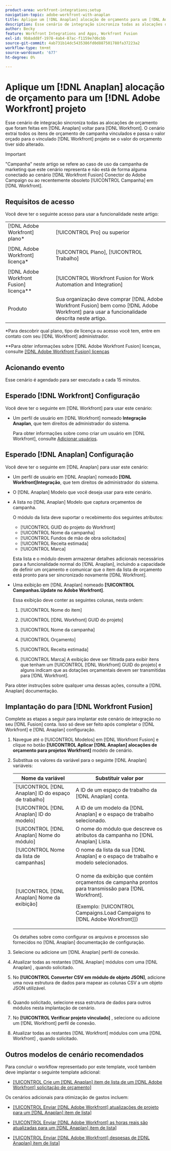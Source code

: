 ```yaml
---
product-area: workfront-integrations;setup
navigation-topic: adobe-workfront-with-anaplan
title: Aplique um [!DNL Anaplan] alocação de orçamento para um [!DNL Adobe Workfront] projeto
description: Esse cenário de integração sincroniza todas as alocações de orçamento que foram feitas em [!DNL Anaplan] voltar para [!DNL Workfront]. O cenário extrai todos os itens de orçamento de campanha vinculados e passa o valor orçado para o projeto do Workfront vinculado, se o valor de orçamento tiver sido alterado.
author: Becky
feature: Workfront Integrations and Apps, Workfront Fusion
exl-id: 9b8add8f-1978-4ab4-87ac-f1159e7d6cbb
source-git-commit: 4ab731b14dc5435386fd0d887501788fa37223a2
workflow-type: tm+mt
source-wordcount: '677'
ht-degree: 0%

---
```


# Aplique um [!DNL Anaplan] alocação de orçamento para um [!DNL Adobe Workfront] projeto

Esse cenário de integração sincroniza todas as alocações de orçamento que foram feitas em [!DNL Anaplan] voltar para [!DNL Workfront]. O cenário extrai todos os itens de orçamento de campanha vinculados e passa o valor orçado para o vinculado [!DNL Workfront] projeto se o valor do orçamento tiver sido alterado.

>[!IMPORTANT]
>
>&quot;Campanha&quot; neste artigo se refere ao caso de uso da campanha de marketing que este cenário representa e não está de forma alguma conectado ao cenário [!DNL Workfront Fusion] Conector do Adobe Campaign ou ao recentemente obsoleto [!UICONTROL Campanha] em [!DNL Workfront].

## Requisitos de acesso

Você deve ter o seguinte acesso para usar a funcionalidade neste artigo:

<table style="table-layout:auto"> 
 <col> 
 <col> 
 <tbody> 
  <tr> 
   <td role="rowheader">[!DNL Adobe Workfront] plano*</td> 
   <td> <p>[!UICONTROL Pro] ou superior</p> </td> 
  </tr> 
  <tr data-mc-conditions=""> 
   <td role="rowheader">[!DNL Adobe Workfront] licença*</td> 
   <td> <p>[!UICONTROL Plano], [!UICONTROL Trabalho]</p> </td> 
  </tr> 
  <tr> 
   <td role="rowheader">[!DNL Adobe Workfront Fusion] licença**</td> 
   <td> <p>[!UICONTROL Workfront Fusion for Work Automation and Integration] </p> </td> 
  </tr> 
  <tr> 
   <td role="rowheader">Produto</td> 
   <td>Sua organização deve comprar [!DNL Adobe Workfront Fusion] bem como [!DNL Adobe Workfront] para usar a funcionalidade descrita neste artigo.</td> 
  </tr> 
 </tbody> 
</table>

&#42;Para descobrir qual plano, tipo de licença ou acesso você tem, entre em contato com seu [!DNL Workfront] administrador.

&#42;&#42;Para obter informações sobre [!DNL Adobe Workfront Fusion] licenças, consulte [[!DNL Adobe Workfront Fusion] licenças](../../workfront-fusion/get-started/license-automation-vs-integration.md)

## Acionando evento

Esse cenário é agendado para ser executado a cada 15 minutos.

## Esperado [!DNL Workfront] Configuração

Você deve ter o seguinte em [!DNL Workfront] para usar este cenário:

* Um perfil de usuário em [!DNL Workfront] nomeado **Integração Anaplan**, que tem direitos de administrador do sistema.

   Para obter informações sobre como criar um usuário em [!DNL Workfront], consulte [Adicionar usuários](../../administration-and-setup/add-users/create-and-manage-users/add-users.md).

## Esperado [!DNL Anaplan] Configuração

Você deve ter o seguinte em [!DNL Anaplan] para usar este cenário:

* Um perfil de usuário em [!DNL Anaplan] nomeado **[!DNL Workfront]Integração**, que tem direitos de administrador do sistema.
* O [!DNL Anaplan] Modelo que você deseja usar para este cenário.
* A lista no [!DNL Anaplan] Modelo que captura orçamentos de campanha.

   O módulo da lista deve suportar o recebimento dos seguintes atributos:

   * [!UICONTROL GUID do projeto do Workfront]
   * [!UICONTROL Nome da campanha]
   * [!UICONTROL Fundos de mão de obra solicitados]
   * [!UICONTROL Receita estimada]
   * [!UICONTROL Marca]

   Esta lista e o módulo devem armazenar detalhes adicionais necessários para a funcionalidade normal do [!DNL Anaplan], incluindo a capacidade de definir um orçamento e comunicar que o item da lista de orçamento está pronto para ser sincronizado novamente [!DNL Workfront].

* Uma exibição em [!DNL Anaplan] nomeado **[!UICONTROL Campanhas.Update no Adobe Workfront]**.

   Essa exibição deve conter as seguintes colunas, nesta ordem:

   1. [!UICONTROL Nome do item]

   2. [!UICONTROL [!DNL Workfront] GUID do projeto]

   3. [!UICONTROL Nome da campanha]

   4. [!UICONTROL Orçamento]

   5. [!UICONTROL Receita estimada]

   6. [!UICONTROL Marca]
   A exibição deve ser filtrada para exibir itens que tenham um [!UICONTROL [!DNL Workfront] GUID do projeto] e alguns indicam que as dotações orçamentais devem ser transmitidas para [!DNL Workfront].

Para obter instruções sobre qualquer uma dessas ações, consulte a [!DNL Anaplan] documentação.

## Implantação do para [!DNL Workfront Fusion]

Complete as etapas a seguir para implantar este cenário de integração no seu [!DNL Fusion] conta. Isso só deve ser feito após completar o [!DNL Workfront] e [!DNL Anaplan] configuração.

1. Navegue até o [!UICONTROL Modelos] em [!DNL Workfront Fusion] e clique no botão **[!UICONTROL Aplicar [!DNL Anaplan] alocações de orçamento para projetos Workfront]** modelo de cenário.
1. Substitua os valores da variável para o seguinte [!DNL Anaplan] variáveis:

   <table style="table-layout:auto"> 
    <col> 
    </col> 
    <col> 
    </col> 
    <thead> 
     <tr> 
      <th>Nome da variável</th> 
      <th>Substituir valor por</th> 
     </tr> 
    </thead> 
    <tbody> 
     <tr> 
      <td role="rowheader">[!UICONTROL [!DNL Anaplan] ID do espaço de trabalho]</td> 
      <td>A ID de um espaço de trabalho da [!DNL Anaplan] conta.</td> 
     </tr> 
     <tr> 
      <td role="rowheader">[!UICONTROL [!DNL Anaplan] ID do modelo] </td> 
      <td>A ID de um modelo da [!DNL Anaplan] e o espaço de trabalho selecionado.</td> 
     </tr> 
     <tr> 
      <td role="rowheader">[!UICONTROL [!DNL Anaplan] Nome do módulo]</td> 
      <td>O nome do módulo que descreve os atributos da campanha no [!DNL Anaplan] Lista.</td> 
     </tr> 
     <tr> 
      <td role="rowheader">[!UICONTROL Nome da lista de campanhas]</td> 
      <td>O nome da lista da sua [!DNL Anaplan] e o espaço de trabalho e modelo selecionados.</td> 
     </tr> 
     <tr> 
      <td role="rowheader">[!UICONTROL [!DNL Anaplan] Nome da exibição]</td> 
      <td> <p>O nome da exibição que contém orçamentos de campanha prontos para transmissão para [!DNL Workfront].</p> <p>(Exemplo: [!UICONTROL Campaigns.Load Campaigns to [!DNL Adobe Workfront]]) </p> </td> 
     </tr> 
    </tbody> 
   </table>

   Os detalhes sobre como configurar os arquivos e processos são fornecidos no [!DNL Anaplan] documentação de configuração.

1. Selecione ou adicione um [!DNL Anaplan] perfil de conexão.
1. Atualizar todas as restantes [!DNL Anaplan] módulos com uma [!DNL Anaplan] , quando solicitado.
1. No **[!UICONTROL Converter CSV em módulo de objeto JSON]**, adicione uma nova estrutura de dados para mapear as colunas CSV a um objeto JSON utilizável.

   <!-- [Copy](javascript:void(0);) -->
   <pre></pre>

1. Quando solicitado, selecione essa estrutura de dados para outros módulos nesta implantação de cenário.
1. No **[!UICONTROL Verificar projeto vinculado]** , selecione ou adicione um [!DNL Workfront] perfil de conexão.
1. Atualizar todas as restantes [!DNL Workfront] módulos com uma [!DNL Workfront] , quando solicitado.

## Outros modelos de cenário recomendados

Para concluir o workflow representado por este template, você também deve implantar o seguinte template adicional:

* [[!UICONTROL Crie um [!DNL Anaplan] item de lista de um [!DNL Adobe Workfront] solicitação de orçamento]](../../workfront-integrations-and-apps/adobe-workfront-with-anaplan/create-an-anaplan-list-item-from-a-workfront-budget-request.md)

Os cenários adicionais para otimização de gastos incluem:

* [[!UICONTROL Enviar [!DNL Adobe Workfront] atualizações de projeto para um [!DNL Anaplan] item de lista]](../../workfront-integrations-and-apps/adobe-workfront-with-anaplan/send-workfront-project-updates-to-anaplan-list-item.md)

* [[!UICONTROL Enviar [!DNL Adobe Workfront] as horas reais são atualizadas para um [!DNL Anaplan] item de lista]](../../workfront-integrations-and-apps/adobe-workfront-with-anaplan/send-workfront-project-actual-hours-updates-to-anaplan-list-item.md)

* [[!UICONTROL Enviar [!DNL Adobe Workfront] despesas de [!DNL Anaplan] item de lista]](../../workfront-integrations-and-apps/adobe-workfront-with-anaplan/send-workfront-project-expenses-to-anaplan-list-item.md)
